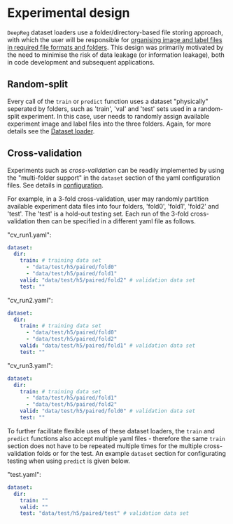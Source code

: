 # Experimental design

`DeepReg` dataset loaders use a folder/directory-based file storing approach, with which
the user will be responsible for
[organising image and label files in required file formats and folders](doc_data_loader.md).
This design was primarily motivated by the need to minimise the risk of data leakage (or
information leakage), both in code development and subsequent applications.

## Random-split

Every call of the `train` or `predict` function uses a dataset "physically" seperated by
folders, such as 'train', 'val' and 'test' sets used in a random-split experiment. In
this case, user needs to randomly assign available experiment image and label files into
the three folders. Again, for more details see the [Dataset loader](doc_data_loader.md).

## Cross-validation

Experiments such as _cross-validation_ can be readily implemented by using the
"multi-folder support" in the `dataset` section of the yaml configuration files. See
details in [configuration](doc_configurtion.md).

For example, in a 3-fold cross-validation, user may randomly partition available
experiment data files into four folders, 'fold0', 'fold1', 'fold2' and 'test'. The
'test' is a hold-out testing set. Each run of the 3-fold cross-validation then can be
specified in a different yaml file as follows.

"cv_run1.yaml":

```yaml
dataset:
  dir:
    train: # training data set
      - "data/test/h5/paired/fold0"
      - "data/test/h5/paired/fold1"
    valid: "data/test/h5/paired/fold2" # validation data set
    test: ""
```

"cv_run2.yaml":

```yaml
dataset:
  dir:
    train: # training data set
      - "data/test/h5/paired/fold0"
      - "data/test/h5/paired/fold2"
    valid: "data/test/h5/paired/fold1" # validation data set
    test: ""
```

"cv_run3.yaml":

```yaml
dataset:
  dir:
    train: # training data set
      - "data/test/h5/paired/fold1"
      - "data/test/h5/paired/fold2"
    valid: "data/test/h5/paired/fold0" # validation data set
    test: ""
```

To further facilitate flexible uses of these dataset loaders, the `train` and `predict`
functions also accept multiple yaml files - therefore the same `train` section does not
have to be repeated multiple times for the multiple cross-validation folds or for the
test. An example `dataset` section for configurating testing when using `predict` is
given below.

"test.yaml":

```yaml
dataset:
  dir:
    train: ""
    valid: ""
    test: "data/test/h5/paired/test" # validation data set
```
